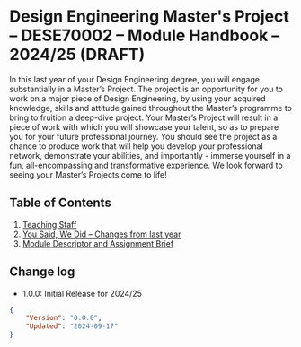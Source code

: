 # Design Engineering Master's Project – DESE70002 – Module Handbook – 2024/25 (DRAFT)

In this last year of your Design Engineering degree, you will engage substantially in a Master’s Project. The project is an opportunity for you to work on a major piece of Design Engineering, by using your acquired knowledge, skills and attitude gained throughout the Master’s programme to bring to fruition a deep-dive project. Your Master’s Project will result in a piece of work with which you will showcase your talent, so as to prepare you for your future professional journey. You should see the project as a chance to produce work that will help you develop your professional network, demonstrate your abilities, and importantly - immerse yourself in a fun, all-encompassing and transformative experience. 
We look forward to seeing your Master’s Projects come to life! 
## Table of Contents
1. [Teaching Staff](Staff/README.md)
1. [You Said, We Did – Changes from last year](Changes/README.md)
1. [Module Descriptor and Assignment Brief](Module_and_assessment/README.md)

## Change log ##
* 1.0.0: Initial Release for 2024/25

```json
{
    "Version": "0.0.0",
    "Updated": "2024-09-17"
}
```